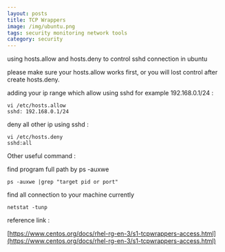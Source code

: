 ```yaml
---
layout: posts
title: TCP Wrappers
image: /img/ubuntu.png
tags: security monitoring network tools
category: security
---
```


using hosts.allow and hosts.deny to control sshd connection in ubuntu

please make sure your hosts.allow works first, or you will lost control after create hosts.deny.

adding your ip range which allow using sshd for example 192.168.0.1/24 :

```
vi /etc/hosts.allow
sshd: 192.168.0.1/24
```

deny all other ip using sshd :

```
vi /etc/hosts.deny
sshd:all
```

Other useful command :

find program full path by ps -auxwe
```
ps -auxwe |grep "target pid or port"
```

find all connection to your machine currently
```
netstat -tunp
```

reference link :

[https://www.centos.org/docs/rhel-rg-en-3/s1-tcpwrappers-access.html](https://www.centos.org/docs/rhel-rg-en-3/s1-tcpwrappers-access.html)
